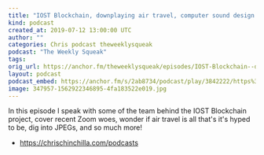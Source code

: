 ```yaml
---
title: "IOST Blockchain, downplaying air travel, computer sound design and JPEG joy"
kind: podcast
created_at: 2019-07-12 13:00:00 UTC
author: ""
categories: Chris podcast theweeklysqueak
podcast: "The Weekly Squeak"
tags: 
orig_url: https://anchor.fm/theweeklysqueak/episodes/IOST-Blockchain--downplaying-air-travel--computer-sound-design-and-JPEG-joy-e4jone
layout: podcast
podcast_embed: https://anchor.fm/s/2ab8734/podcast/play/3842222/https%3A%2F%2Fd3ctxlq1ktw2nl.cloudfront.net%2Fstaging%2F2019-6-12%2F18655812-44100-2-82fb1e8fdba85.m4a
image: 347957-1562922346895-4fa183522e019.jpg
---
```

In this episode I speak with some of the team behind the IOST Blockchain project, cover recent Zoom woes, wonder if air travel is all that's it's hyped to be, dig into JPEGs, and so much more!

- https://chrischinchilla.com/podcasts